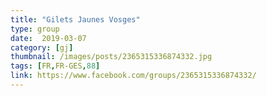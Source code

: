 ```yaml
---
title: "Gilets Jaunes Vosges"
type: group
date:  2019-03-07
category: [gj]
thumbnail: /images/posts/2365315336874332.jpg
tags: [FR,FR-GES,88]
link: https://www.facebook.com/groups/2365315336874332/
---
```

